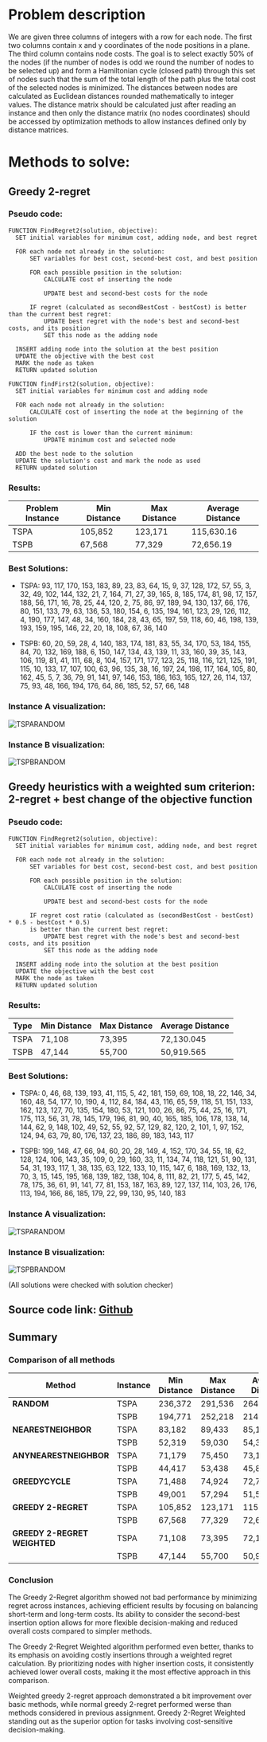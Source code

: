 # Problem description

We are given three columns of integers with a row for each node. The first two columns contain x
and y coordinates of the node positions in a plane. The third column contains node costs. The goal is
to select exactly 50% of the nodes (if the number of nodes is odd we round the number of nodes to
be selected up) and form a Hamiltonian cycle (closed path) through this set of nodes such that the
sum of the total length of the path plus the total cost of the selected nodes is minimized.
The distances between nodes are calculated as Euclidean distances rounded mathematically to
integer values. The distance matrix should be calculated just after reading an instance and then only
the distance matrix (no nodes coordinates) should be accessed by optimization methods to allow
instances defined only by distance matrices.

# Methods to solve:

## Greedy 2-regret

### **Pseudo code**:

```
FUNCTION FindRegret2(solution, objective):
  SET initial variables for minimum cost, adding node, and best regret

  FOR each node not already in the solution:
      SET variables for best cost, second-best cost, and best position

      FOR each possible position in the solution:
          CALCULATE cost of inserting the node

          UPDATE best and second-best costs for the node

      IF regret (calculated as secondBestCost - bestCost) is better than the current best regret:
          UPDATE best regret with the node's best and second-best costs, and its position
          SET this node as the adding node

  INSERT adding node into the solution at the best position
  UPDATE the objective with the best cost
  MARK the node as taken
  RETURN updated solution
```

```
FUNCTION findFirst2(solution, objective):
  SET initial variables for minimum cost and adding node

  FOR each node not already in the solution:
      CALCULATE cost of inserting the node at the beginning of the solution

      IF the cost is lower than the current minimum:
          UPDATE minimum cost and selected node

  ADD the best node to the solution
  UPDATE the solution's cost and mark the node as used
  RETURN updated solution
```



### Results:

| Problem Instance | Min Distance | Max Distance | Average Distance |
| ---------------- | ------------ | ------------ | ---------------- |
| TSPA             | 105,852      | 123,171      | 115,630.16       |
| TSPB             | 67,568       | 77,329       | 72,656.19        |

### Best Solutions:

- TSPA: 93, 117, 170, 153, 183, 89, 23, 83, 64, 15, 9, 37, 128, 172, 57, 55, 3, 32, 49, 102, 144, 132, 21, 7, 164, 71, 27, 39, 165, 8, 185, 174, 81, 98, 17, 157, 188, 56, 171, 16, 78, 25, 44, 120, 2, 75, 86, 97, 189, 94, 130, 137, 66, 176, 80, 151, 133, 79, 63, 136, 53, 180, 154, 6, 135, 194, 161, 123, 29, 126, 112, 4, 190, 177, 147, 48, 34, 160, 184, 28, 43, 65, 197, 59, 118, 60, 46, 198, 139, 193, 159, 195, 146, 22, 20, 18, 108, 67, 36, 140

- TSPB: 60, 20, 59, 28, 4, 140, 183, 174, 181, 83, 55, 34, 170, 53, 184, 155, 84, 70, 132, 169, 188, 6, 150, 147, 134, 43, 139, 11, 33, 160, 39, 35, 143, 106, 119, 81, 41, 111, 68, 8, 104, 157, 171, 177, 123, 25, 118, 116, 121, 125, 191, 115, 10, 133, 17, 107, 100, 63, 96, 135, 38, 16, 197, 24, 198, 117, 164, 105, 80, 162, 45, 5, 7, 36, 79, 91, 141, 97, 146, 153, 186, 163, 165, 127, 26, 114, 137, 75, 93, 48, 166, 194, 176, 64, 86, 185, 52, 57, 66, 148

### Instance A visualization:

![TSPARANDOM](assignment2/Regret2%20-%20TSPA.png)

### Instance B visualization:

![TSPBRANDOM](assignment2/Regret2%20-%20TSPB.png)

## Greedy heuristics with a weighted sum criterion: 2-regret + best change of the objective function

### **Pseudo code**:

```
FUNCTION FindRegret2(solution, objective):
  SET initial variables for minimum cost, adding node, and best regret

  FOR each node not already in the solution:
      SET variables for best cost, second-best cost, and best position

      FOR each possible position in the solution:
          CALCULATE cost of inserting the node

          UPDATE best and second-best costs for the node

      IF regret cost ratio (calculated as (secondBestCost - bestCost) * 0.5 - bestCost * 0.5) 
      is better than the current best regret:
          UPDATE best regret with the node's best and second-best costs, and its position
          SET this node as the adding node

  INSERT adding node into the solution at the best position
  UPDATE the objective with the best cost
  MARK the node as taken
  RETURN updated solution
```

### Results:

| Type | Min Distance | Max Distance | Average Distance |
| ---- | ------------ | ------------ | ---------------- |
| TSPA | 71,108       | 73,395       | 72,130.045       |
| TSPB | 47,144       | 55,700       | 50,919.565       |

### Best Solutions:

- TSPA: 0, 46, 68, 139, 193, 41, 115, 5, 42, 181, 159, 69, 108, 18, 22, 146, 34, 160, 48, 54, 177, 10, 190, 4, 112, 84, 184, 43, 116, 65, 59, 118, 51, 151, 133, 162, 123, 127, 70, 135, 154, 180, 53, 121, 100, 26, 86, 75, 44, 25, 16, 171, 175, 113, 56, 31, 78, 145, 179, 196, 81, 90, 40, 165, 185, 106, 178, 138, 14, 144, 62, 9, 148, 102, 49, 52, 55, 92, 57, 129, 82, 120, 2, 101, 1, 97, 152, 124, 94, 63, 79, 80, 176, 137, 23, 186, 89, 183, 143, 117

- TSPB: 199, 148, 47, 66, 94, 60, 20, 28, 149, 4, 152, 170, 34, 55, 18, 62, 128, 124, 106, 143, 35, 109, 0, 29, 160, 33, 11, 134, 74, 118, 121, 51, 90, 131, 54, 31, 193, 117, 1, 38, 135, 63, 122, 133, 10, 115, 147, 6, 188, 169, 132, 13, 70, 3, 15, 145, 195, 168, 139, 182, 138, 104, 8, 111, 82, 21, 177, 5, 45, 142, 78, 175, 36, 61, 91, 141, 77, 81, 153, 187, 163, 89, 127, 137, 114, 103, 26, 176, 113, 194, 166, 86, 185, 179, 22, 99, 130, 95, 140, 183

### Instance A visualization:

![TSPARANDOM](assignment2/WeightedRegret2%20-%20TSPA.png)

### Instance B visualization:

![TSPBRANDOM](assignment2/WeightedRegret2%20-%20TSPB.png)


(All solutions were checked with solution checker)

## Source code link: [Github](https://github.com/DominikLudwiczak/Evolutionary-computing/tree/main)

## Summary

### Comparison of all methods

| Method                              | Instance | Min Distance | Max Distance | Average Distance |
| ----------------------------------- | -------- | ------------ | ------------ | ---------------- |
| **RANDOM**                          | TSPA     | 236,372      | 291,536      | 264,513.735      |
|                                     | TSPB     | 194,771      | 252,218      | 214,996.51       |
| **NEARESTNEIGHBOR**                 | TSPA     | 83,182       | 89,433       | 85,108.51        |
|                                     | TSPB     | 52,319       | 59,030       | 54,390.43        |
| **ANYNEARESTNEIGHBOR**              | TSPA     | 71,179       | 75,450       | 73,178.435       |
|                                     | TSPB     | 44,417       | 53,438       | 45,870.255       |
| **GREEDYCYCLE**                     | TSPA     | 71,488       | 74,924       | 72,775.67        |
|                                     | TSPB     | 49,001       | 57,294       | 51,509.075       |
| **GREEDY 2-REGRET**                 | TSPA     | 105,852      | 123,171      | 115,630.16       |
|                                     | TSPB     | 67,568       | 77,329       | 72,656.19        |
| **GREEDY 2-REGRET WEIGHTED**        | TSPA     | 71,108       | 73,395       | 72,130.045       |
|                                     | TSPB     | 47,144       | 55,700       | 50,919.565       |

### Conclusion


The Greedy 2-Regret algorithm showed not bad performance by minimizing regret across instances, achieving efficient results by focusing on balancing short-term and long-term costs. Its ability to consider the second-best insertion option allows for more flexible decision-making and reduced overall costs compared to simpler methods.

The Greedy 2-Regret Weighted algorithm performed even better, thanks to its emphasis on avoiding costly insertions through a weighted regret calculation. By prioritizing nodes with higher insertion costs, it consistently achieved lower overall costs, making it the most effective approach in this comparison.

Weighted greedy 2-regret approach demonstrated a bit improvement over basic methods, while normal greedy 2-regret performed werse than methods considered in previous assignment. Greedy 2-Regret Weighted standing out as the superior option for tasks involving cost-sensitive decision-making.
